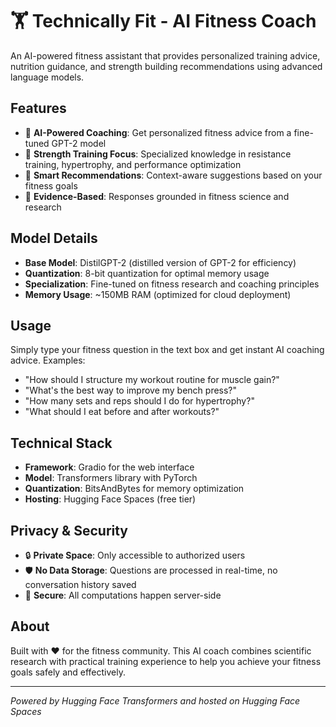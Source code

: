 # 🏋️ Technically Fit - AI Fitness Coach

An AI-powered fitness assistant that provides personalized training advice, nutrition guidance, and strength building recommendations using advanced language models.

## Features

- 🤖 **AI-Powered Coaching**: Get personalized fitness advice from a fine-tuned GPT-2 model
- 💪 **Strength Training Focus**: Specialized knowledge in resistance training, hypertrophy, and performance optimization
- 🧠 **Smart Recommendations**: Context-aware suggestions based on your fitness goals
- 🎯 **Evidence-Based**: Responses grounded in fitness science and research

## Model Details

- **Base Model**: DistilGPT-2 (distilled version of GPT-2 for efficiency)
- **Quantization**: 8-bit quantization for optimal memory usage
- **Specialization**: Fine-tuned on fitness research and coaching principles
- **Memory Usage**: ~150MB RAM (optimized for cloud deployment)

## Usage

Simply type your fitness question in the text box and get instant AI coaching advice. Examples:

- "How should I structure my workout routine for muscle gain?"
- "What's the best way to improve my bench press?"
- "How many sets and reps should I do for hypertrophy?"
- "What should I eat before and after workouts?"

## Technical Stack

- **Framework**: Gradio for the web interface
- **Model**: Transformers library with PyTorch
- **Quantization**: BitsAndBytes for memory optimization
- **Hosting**: Hugging Face Spaces (free tier)

## Privacy & Security

- 🔒 **Private Space**: Only accessible to authorized users
- 🛡️ **No Data Storage**: Questions are processed in real-time, no conversation history saved
- 🔐 **Secure**: All computations happen server-side

## About

Built with ❤️ for the fitness community. This AI coach combines scientific research with practical training experience to help you achieve your fitness goals safely and effectively.

---

*Powered by Hugging Face Transformers and hosted on Hugging Face Spaces*
